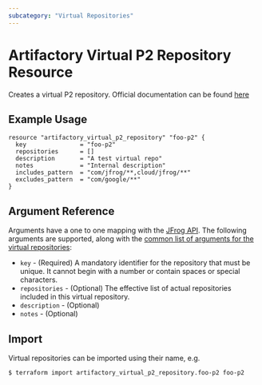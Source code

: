```yaml
---
subcategory: "Virtual Repositories"
---
```

# Artifactory Virtual P2 Repository Resource

Creates a virtual P2 repository. 
Official documentation can be found [here](https://www.jfrog.com/confluence/display/JFROG/P2+Repositories#P2Repositories-DefiningaVirtualRepository)

## Example Usage

```hcl
resource "artifactory_virtual_p2_repository" "foo-p2" {
  key               = "foo-p2"
  repositories      = []
  description       = "A test virtual repo"
  notes             = "Internal description"
  includes_pattern  = "com/jfrog/**,cloud/jfrog/**"
  excludes_pattern  = "com/google/**"
}
```

## Argument Reference

Arguments have a one to one mapping with the [JFrog API](https://www.jfrog.com/confluence/display/RTF/Repository+Configuration+JSON). 
The following arguments are supported, along with the [common list of arguments for the virtual repositories](virtual.md):

* `key` - (Required) A mandatory identifier for the repository that must be unique. It cannot begin with a number or
  contain spaces or special characters.
* `repositories` - (Optional) The effective list of actual repositories included in this virtual repository.
* `description` - (Optional)
* `notes` - (Optional)

## Import

Virtual repositories can be imported using their name, e.g.

```
$ terraform import artifactory_virtual_p2_repository.foo-p2 foo-p2
```
